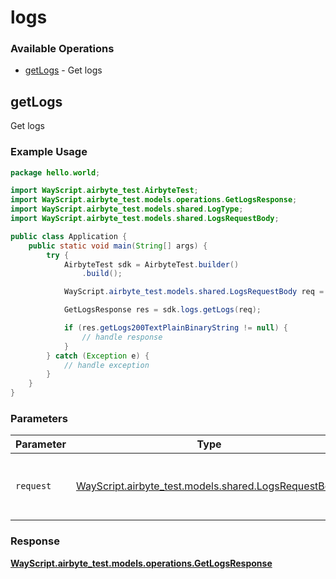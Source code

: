 # logs

### Available Operations

* [getLogs](#getlogs) - Get logs

## getLogs

Get logs

### Example Usage

```java
package hello.world;

import WayScript.airbyte_test.AirbyteTest;
import WayScript.airbyte_test.models.operations.GetLogsResponse;
import WayScript.airbyte_test.models.shared.LogType;
import WayScript.airbyte_test.models.shared.LogsRequestBody;

public class Application {
    public static void main(String[] args) {
        try {
            AirbyteTest sdk = AirbyteTest.builder()
                .build();

            WayScript.airbyte_test.models.shared.LogsRequestBody req = new LogsRequestBody(LogType.SCHEDULER);            

            GetLogsResponse res = sdk.logs.getLogs(req);

            if (res.getLogs200TextPlainBinaryString != null) {
                // handle response
            }
        } catch (Exception e) {
            // handle exception
        }
    }
}
```

### Parameters

| Parameter                                                                                      | Type                                                                                           | Required                                                                                       | Description                                                                                    |
| ---------------------------------------------------------------------------------------------- | ---------------------------------------------------------------------------------------------- | ---------------------------------------------------------------------------------------------- | ---------------------------------------------------------------------------------------------- |
| `request`                                                                                      | [WayScript.airbyte_test.models.shared.LogsRequestBody](../../models/shared/LogsRequestBody.md) | :heavy_check_mark:                                                                             | The request object to use for the request.                                                     |


### Response

**[WayScript.airbyte_test.models.operations.GetLogsResponse](../../models/operations/GetLogsResponse.md)**

